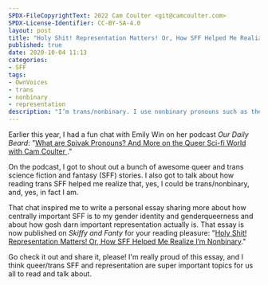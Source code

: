 ```yaml
---
SPDX-FileCopyrightText: 2022 Cam Coulter <git@camcoulter.com>
SPDX-License-Identifier: CC-BY-SA-4.0
layout: post
title: "Holy Shit! Representation Matters! Or, How SFF Helped Me Realize I’m Nonbinary"
published: true
date: 2020-10-04 11:13
categories:
- SFF
tags:
- OwnVoices
- trans
- nonbinary
- representation
description: "I’m trans/nonbinary. I use nonbinary pronouns such as they/them, and I came to this bit of self-knowledge through the science fiction and fantasy (SFF) community."
---
```


Earlier this year, I had a fun chat with Emily Win on her podcast <cite>Our Daily Beard</cite>: "[What are Spivak Pronouns? And More on the Queer Sci-fi World with Cam Coulter ](https://www.emilyrosewin.com/post/season-2-episode-9-what-are-spivak-pronouns-and-more-on-the-queer-sci-fi-world-with-cam-coulter)."

On the podcast, I got to shout out a bunch of awesome queer and trans science fiction and fantasy (SFF) stories. I also got to talk about how reading trans SFF helped me realize that, yes, I could be trans/nonbinary, and, yes, in fact I am.

That chat inspired me to write a personal essay sharing more about how centrally important SFF is to my gender identity and genderqueerness and about how gosh darn important representation actually is. That essay is now published on <cite>Skiffy and Fanty</cite> for your reading pleasure: "[Holy Shit! Representation Matters! Or, How SFF Helped Me Realize I’m Nonbinary](https://skiffyandfanty.com/blogposts/holyshitrepresentationmatters/)."

Go check it out and share it, please! I'm really proud of this essay, and I think queer/trans SFF and representation are super important topics for us all to read and talk about.
